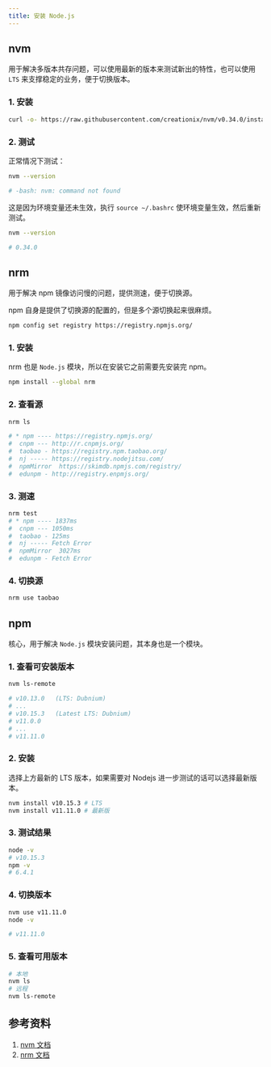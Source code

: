 ```yaml
---
title: 安装 Node.js
---
```


## nvm

用于解决多版本共存问题，可以使用最新的版本来测试新出的特性，也可以使用 `LTS` 来支撑稳定的业务，便于切换版本。

### 1. 安装

```bash
curl -o- https://raw.githubusercontent.com/creationix/nvm/v0.34.0/install.sh | bash
```

### 2. 测试

正常情况下测试：

```bash
nvm --version

# -bash: nvm: command not found
```

这是因为环境变量还未生效，执行 `source ~/.bashrc` 使环境变量生效，然后重新测试。

```bash
nvm --version

# 0.34.0
```



## nrm

用于解决 npm 镜像访问慢的问题，提供测速，便于切换源。

npm 自身是提供了切换源的配置的，但是多个源切换起来很麻烦。

```bash
npm config set registry https://registry.npmjs.org/
```

### 1. 安装

nrm 也是 `Node.js` 模块，所以在安装它之前需要先安装完 npm。

```bash
npm install --global nrm
```

### 2. 查看源

```bash
nrm ls

# * npm ---- https://registry.npmjs.org/
#  cnpm --- http://r.cnpmjs.org/
#  taobao - https://registry.npm.taobao.org/
#  nj ----- https://registry.nodejitsu.com/
#  npmMirror  https://skimdb.npmjs.com/registry/
#  edunpm - http://registry.enpmjs.org/
```

### 3. 测速

```bash
nrm test
# * npm ---- 1837ms
#  cnpm --- 1050ms
#  taobao - 125ms
#  nj ----- Fetch Error
#  npmMirror  3027ms
#  edunpm - Fetch Error
```

### 4. 切换源

```bash
nrm use taobao
```



## npm

核心，用于解决 `Node.js` 模块安装问题，其本身也是一个模块。

### 1. 查看可安装版本

```bash
nvm ls-remote

# v10.13.0   (LTS: Dubnium)
# ...
# v10.15.3   (Latest LTS: Dubnium)
# v11.0.0
# ...
# v11.11.0
```

### 2. 安装

选择上方最新的 LTS 版本，如果需要对 Nodejs 进一步测试的话可以选择最新版本。

```bash
nvm install v10.15.3 # LTS
nvm install v11.11.0 # 最新版
```

### 3. 测试结果

```bash
node -v
# v10.15.3
npm -v
# 6.4.1
```

### 4. 切换版本

```bash
nvm use v11.11.0 
node -v

# v11.11.0
```

### 5. 查看可用版本

```bash
# 本地
nvm ls
# 远程
nvm ls-remote
```



## 参考资料

1. [nvm 文档](https://github.com/creationix/nvm)
2. [nrm 文档](https://github.com/Pana/nrm)